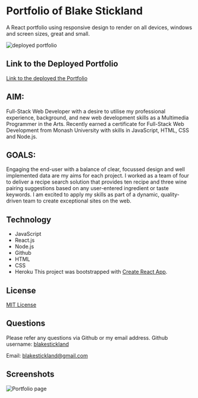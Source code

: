 <!-- Title of the project -->
# Portfolio of Blake Stickland

A React portfolio using responsive design to render on all devices, windows and screen sizes, great and small.

![deployed portfolio](https://user-images.githubusercontent.com/73763708/116176011-bde62480-a754-11eb-8cc9-6ad84afcc644.png)

## Link to the Deployed Portfolio
[Link to the deployed the Portfolio](https://blakestickland.github.io/react-portfolio)

## AIM:

Full-Stack Web Developer with a desire to utilise my professional experience, background, and new web development skills as a Multimedia Programmer in the Arts. Recently earned a certificate for Full-Stack Web Development from Monash University with skills in JavaScript, HTML, CSS and Node.js.

## GOALS:

Engaging the end-user with a balance of clear, focussed design and well implemented data are my aims for each project. I worked as a team of four to deliver a recipe search solution that provides ten recipe and three wine pairing suggestions based on any user-entered ingredient or taste keywords. I am excited to apply my skills as part of a dynamic, quality-driven team to create exceptional sites on the web.

## Technology
* JavaScript
* React.js
* Node.js
* Github
* HTML
* CSS
* Heroku
This project was bootstrapped with [Create React App](https://github.com/facebook/create-react-app).


## License
[MIT License](https://choosealicense.com/licenses/)


## Questions
Please refer any questions via Github or my email address.
Github username: [blakestickland](https://github.com/blakestickland)

Email: blakestickland@gmail.com

## Screenshots

![Portfolio page](https://user-images.githubusercontent.com/73763708/116176026-c179ab80-a754-11eb-9fce-62b70ab5abe0.png)
